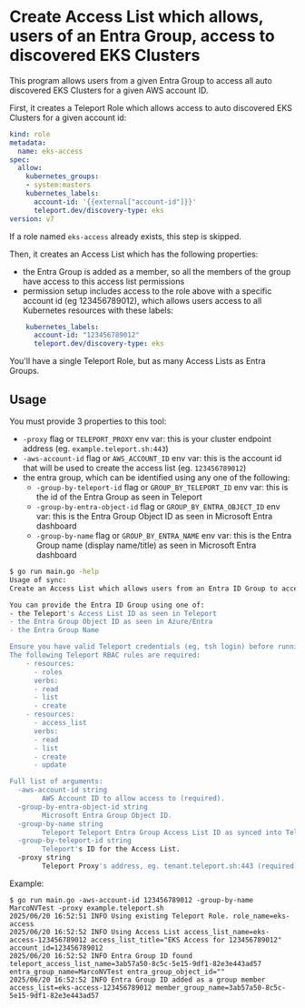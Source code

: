 # Create Access List which allows, users of an Entra Group, access to discovered EKS Clusters

This program allows users from a given Entra Group to access all auto discovered EKS Clusters for a given AWS account ID.

First, it creates a Teleport Role which allows access to auto discovered EKS Clusters for a given account id:
```yaml
kind: role
metadata:
  name: eks-access
spec:
  allow:
    kubernetes_groups:
    - system:masters
    kubernetes_labels:
      account-id: '{{external["account-id"]}}'
      teleport.dev/discovery-type: eks
version: v7
```
If a role named `eks-access` already exists, this step is skipped.

Then, it creates an Access List which has the following properties:
- the Entra Group is added as a member, so all the members of the group have access to this access list permissions
- permission setup includes access to the role above with a specific account id (eg 123456789012), which allows users access to all Kubernetes resources with these labels:
```yaml
    kubernetes_labels:
      account-id: "123456789012"
      teleport.dev/discovery-type: eks
```

You'll have a single Teleport Role, but as many Access Lists as Entra Groups.

## Usage
You must provide 3 properties to this tool:
- `-proxy` flag or `TELEPORT_PROXY` env var: this is your cluster endpoint address (eg. `example.teleport.sh:443`)
- `-aws-account-id` flag or `AWS_ACCOUNT_ID` env var: this is the account id that will be used to create the access list (eg. `123456789012`)
- the entra group, which can be identified using any one of the following:
  - `-group-by-teleport-id` flag or `GROUP_BY_TELEPORT_ID` env var: this is the id of the Entra Group as seen in Teleport
  - `-group-by-entra-object-id` flag or `GROUP_BY_ENTRA_OBJECT_ID` env var: this is the Entra Group Object ID as seen in Microsoft Entra dashboard
  - `-group-by-name` flag or `GROUP_BY_ENTRA_NAME` env var: this is the Entra Group name (display name/title) as seen in Microsoft Entra dashboard

```bash
$ go run main.go -help
Usage of sync:
Create an Access List which allows users from an Entra ID Group to access EKS Clusters in a given AWS Account.

You can provide the Entra ID Group using one of:
- the Teleport's Access List ID as seen in Teleport
- the Entra Group Object ID as seen in Azure/Entra
- the Entra Group Name

Ensure you have valid Teleport credentials (eg, tsh login) before running this command.
The following Teleport RBAC rules are required:
    - resources:
      - roles
      verbs:
      - read
      - list
      - create
    - resources:
      - access_list
      verbs:
      - read
      - list
      - create
      - update

Full list of arguments:
  -aws-account-id string
        AWS Account ID to allow access to (required).
  -group-by-entra-object-id string
        Microsoft Entra Group Object ID.
  -group-by-name string
        Teleport Teleport Entra Group Access List ID as synced into Teleport
  -group-by-teleport-id string
        Teleport's ID for the Access List.
  -proxy string
        Teleport Proxy's address, eg. tenant.teleport.sh:443 (required).
```

Example:
```shell
$ go run main.go -aws-account-id 123456789012 -group-by-name MarcoNVTest -proxy example.teleport.sh
2025/06/20 16:52:51 INFO Using existing Teleport Role. role_name=eks-access
2025/06/20 16:52:52 INFO Using Access List access_list_name=eks-access-123456789012 access_list_title="EKS Access for 123456789012" account_id=123456789012
2025/06/20 16:52:52 INFO Entra Group ID found teleport_access_list_name=3ab57a50-8c5c-5e15-9df1-82e3e443ad57 entra_group_name=MarcoNVTest entra_group_object_id=""
2025/06/20 16:52:52 INFO Entra Group ID added as a group member access_list=eks-access-123456789012 member_group_name=3ab57a50-8c5c-5e15-9df1-82e3e443ad57
```